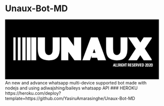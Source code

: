# Unaux-Bot-MD
<img src="src/Logo.png">
An new and advance whatsapp multi-device supported bot made with nodejs and using adiwajshing/baileys whatsapp API
### HEROKU 
https://heroku.com/deploy?template=https://github.com/YasiruAmarasinghe/Unaux-Bot-MD
